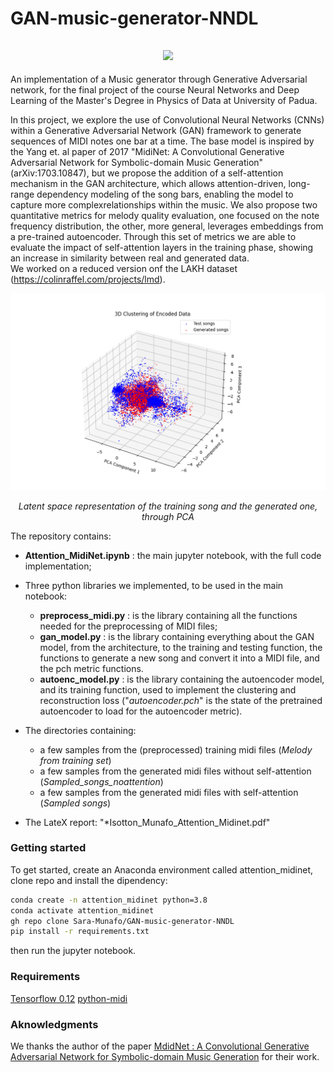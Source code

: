 # GAN-music-generator-NNDL


<h2 align="center">
  <img src="https://i.giphy.com/media/v1.Y2lkPTc5MGI3NjExdXYyeGl3MzR3aWJydjk4N3dhbXU4anViaXFvOTh4ODlxYjA1aHJ1eSZlcD12MV9pbnRlcm5hbF9naWZfYnlfaWQmY3Q9Zw/tqfS3mgQU28ko/giphy.gif", width="250">
</h2>


An implementation of a Music generator through Generative Adversarial network, for the final project of the course Neural Networks and Deep Learning of the Master's Degree in Physics of Data at University of Padua. 

In this project, we explore the use of Convolutional Neural Networks (CNNs) within a Generative Adversarial Network (GAN) framework to generate sequences of MIDI notes one bar at a time.
The base model is inspired by the Yang et. al paper of 2017 "MidiNet: A Convolutional Generative Adversarial Network for Symbolic-domain Music Generation" (arXiv:1703.10847), but we propose the addition of a self-attention mechanism in the GAN architecture, which allows attention-driven, long-range dependency modeling of the song bars, enabling the model to capture more complexrelationships within the music.
We also propose two quantitative metrics for melody quality evaluation, one focused on the note frequency distribution, the other, more general, leverages embeddings from a pre-trained autoencoder. Through this set
of metrics we are able to evaluate the impact of self-attention layers in the training phase, showing an increase in similarity between real and generated data.    
We worked on a reduced version onf the LAKH dataset (https://colinraffel.com/projects/lmd).

<div align="center">
  <img src="gen_test_clusterplot_att_2.png.png" alt="Latent space representation" width="600"/>
  <p><em>Latent space representation of the training song and the generated one, through PCA</em></p>
</div>


The repository contains:
- **Attention_MidiNet.ipynb** : the main jupyter notebook, with the full code implementation;
- Three python libraries we implemented, to be used in the main notebook: 

    - **preprocess_midi.py** : is the library containing all the functions needed for the preprocessing of MIDI files; 
    - **gan_model.py** : is the library containing everything about the GAN model, from the architecture, to the training and testing function, the functions to generate a new song and convert it into a MIDI file, and the pch metric functions.
    - **autoenc_model.py** : is the library containing the autoencoder model, and its training function, used to implement the clustering and reconstruction loss ("*autoencoder.pch*" is the state of the pretrained autoencoder to load for the autoencoder metric).
- The directories containing:
    -  a few samples from the (preprocessed) training midi files (*Melody from training set*)
    -  a few samples from the generated midi files without self-attention (*Sampled_songs_noattention*)
    -  a few samples from the generated midi files with self-attention (*Sampled songs*)
- The LateX report: "*Isotton_Munafo_Attention_Midinet.pdf"


### Getting started
To get started, create an Anaconda environment called attention_midinet, clone repo and install the dipendency:

```bash
conda create -n attention_midinet python=3.8
conda activate attention_midinet
gh repo clone Sara-Munafo/GAN-music-generator-NNDL
pip install -r requirements.txt
```
then run the jupyter notebook.

### Requirements
[Tensorflow 0.12](https://github.com/tensorflow/tensorflow/tree/r0.12)
[python-midi](https://github.com/vishnubob/python-midi)

### Aknowledgments
 We thanks the author of the paper [MdidNet : A Convolutional Generative Adversarial Network for Symbolic-domain Music Generation](https://arxiv.org/abs/1703.10847) for their work.
